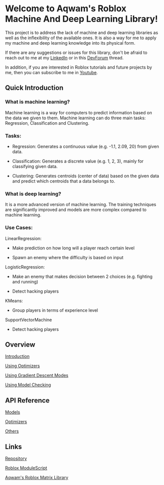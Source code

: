 # Welcome to Aqwam's Roblox Machine And Deep Learning Library!

This project is to address the lack of machine and deep learning libraries as well as the inflexibility of the available ones. It is also a way for me to apply my machine and deep learning knowledge into its physical form.

If there are any suggestions or issues for this library, don't be afraid to reach out to me at my [LinkedIn](https://www.linkedin.com/in/aqwam-harish-aiman/) or in this [DevForum](https://devforum.roblox.com/t/beta-mdll-machine-and-deep-learning-library-includes-optimizers/2196446) thread.

In addition, if you are interested in Roblox tutorials and future projects by me, then you can subscribe to me in [Youtube](https://www.youtube.com/channel/UCUrwoxv5dufEmbGsxyEUPZw).

## Quick Introduction

### What is machine learning?

Machine learning is a way for computers to predict information based on the data we given to them. Machine learning can do three main tasks: Regression, Classification and Clustering.

### Tasks:

* Regression: Generates a continuous value (e.g. -1.1, 2.09, 20) from given data.

* Classification: Generates a discrete value (e.g. 1, 2, 3), mainly for classifying given data.

* Clustering: Generates centroids (center of data) based on the given data and predict which centroids that a data belongs to.

### What is deep learning?

It is a more advanced version of machine learning. The training techniques are significantly improved and models are more complex compared to machine learning.

### Use Cases:

LinearRegression:

* Make prediction on how long will a player reach certain level

* Spawn an enemy where the difficulty is based on input

LogisticRegression:

* Make an enemy that makes decision between 2 choices (e.g. fighting and running)

* Detect hacking players

KMeans:

* Group players in terms of experience level

SupportVectorMachine

* Detect hacking players

## Overview

[Introduction](Overview/Introduction.md)

[Using Optimizers](Overview/UsingOptimizers.md)

[Using Gradient Descent Modes](Overview/UsingGradientDescentModes.md)

[Using Model Checking](Overview/UsingModelChecking.md)

## API Reference

[Models](API/Models.md)

[Optimizers](API/Optimizers.md)

[Others](API/Others.md)

## Links

[Repository](https://github.com/AqwamCreates/Aqwam-Roblox-Machine-And-Deep-Learning-Library)

[Roblox ModuleScript](https://create.roblox.com/marketplace/asset/12591886004/Aqwams-Roblox-Machine-And-Deep-Learning-Library)

[Aqwam's Roblox Matrix Library](https://www.roblox.com/library/12256162800/Aqwams-Roblox-Matrix-Library)
